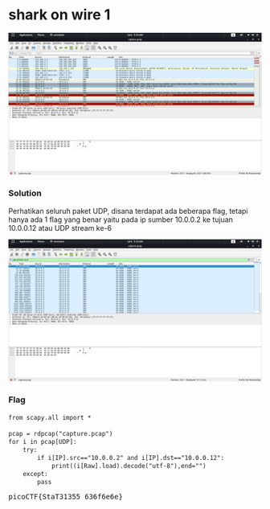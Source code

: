 <h1><b>shark on wire 1</b></h1>
<p align='center'>
  <img src="https://github.com/enomarozi/CTF-Writeup/blob/master/Wireshark/Images/shark%20on%20wire%201_1.png">
</p>
<h3><b>Solution</b></h3>
<p>Perhatikan seluruh paket UDP, disana terdapat ada beberapa flag, tetapi hanya ada 1 flag yang benar yaitu pada ip sumber 10.0.0.2 ke tujuan 10.0.0.12 atau UDP stream ke-6</p>
<p align="center">
  <img src="https://github.com/enomarozi/CTF-Writeup/blob/master/Wireshark/Images/shark%20on%20wire%201_2.png">
</p>
<h3><b>Flag</b></h3>

```python3
from scapy.all import *

pcap = rdpcap("capture.pcap")
for i in pcap[UDP]:
    try:
        if i[IP].src=="10.0.0.2" and i[IP].dst=="10.0.0.12":
            print((i[Raw].load).decode("utf-8"),end="")
    except:
        pass
```

<pre>
picoCTF{StaT31355_636f6e6e}
</pre>
